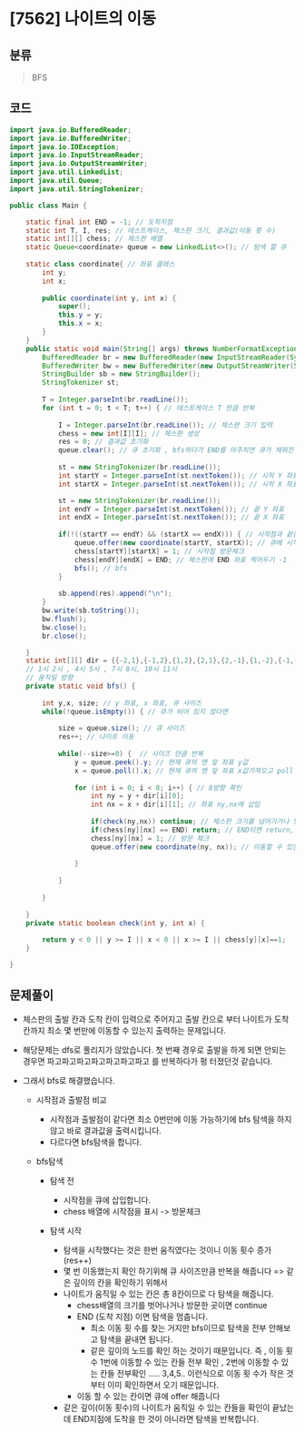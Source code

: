 # [7562] 나이트의 이동

## 분류
> BFS

## 코드
```java
import java.io.BufferedReader;
import java.io.BufferedWriter;
import java.io.IOException;
import java.io.InputStreamReader;
import java.io.OutputStreamWriter;
import java.util.LinkedList;
import java.util.Queue;
import java.util.StringTokenizer;

public class Main {

	static final int END = -1; // 도착지점
	static int T, I, res; // 테스트케이스, 체스판 크기, 결과값(이동 횟 수)
	static int[][] chess; // 체스판 배열
	static Queue<coordinate> queue = new LinkedList<>(); // 탐색 할 큐
	
	static class coordinate{ // 좌표 클래스
		int y;
		int x;
		
		public coordinate(int y, int x) {
			super();
			this.y = y;
			this.x = x;
		}
	}
	public static void main(String[] args) throws NumberFormatException, IOException {
		BufferedReader br = new BufferedReader(new InputStreamReader(System.in));
		BufferedWriter bw = new BufferedWriter(new OutputStreamWriter(System.out));
		StringBuilder sb = new StringBuilder();
		StringTokenizer st;
		
		T = Integer.parseInt(br.readLine());
		for (int t = 0; t < T; t++) { // 테스트케이스 T 만큼 반복
			
			I = Integer.parseInt(br.readLine()); // 체스판 크기 입력
			chess = new int[I][I]; // 체스판 생성
			res = 0; // 결과값 초기화
			queue.clear(); // 큐 초기화 , bfs하다가 END를 마주치면 큐가 채워진 상태로 나옴으로
			
			st = new StringTokenizer(br.readLine());
			int startY = Integer.parseInt(st.nextToken()); // 시작 Y 좌표
			int startX = Integer.parseInt(st.nextToken()); // 시작 X 좌표

			st = new StringTokenizer(br.readLine());
			int endY = Integer.parseInt(st.nextToken()); // 끝 Y 좌표
			int endX = Integer.parseInt(st.nextToken()); // 끝 X 좌표
			
			if(!((startY == endY) && (startX == endX))) { // 시작점과 끝점이 다르면
				queue.offer(new coordinate(startY, startX)); // 큐에 시작점 offer
				chess[startY][startX] = 1; // 시작점 방문체크
				chess[endY][endX] = END; // 체스판에 END 좌표 찍어두기 -1
				bfs(); // bfs				
			}
									
			sb.append(res).append("\n");
		}
		bw.write(sb.toString());
		bw.flush();
		bw.close();
		br.close();

	}
	static int[][] dir = {{-2,1},{-1,2},{1,2},{2,1},{2,-1},{1,-2},{-1,-2},{-2,-1}}; 
	// 1시 2시 , 4시 5시 , 7시 8시, 10시 11시
	// 움직일 방향
	private static void bfs() {
		
		int y,x, size; // y 좌표, x 좌표, 큐 사이즈
		while(!queue.isEmpty()) { // 큐가 비어 있지 않다면
			
			size = queue.size(); // 큐 사이즈
			res++; // 나이트 이동
			
			while(--size>=0) {	// 사이즈 만큼 반복			
				y = queue.peek().y; // 현재 큐의 맨 앞 좌표 y값
				x = queue.poll().x; // 현재 큐의 맨 앞 좌표 x값가져오고 poll
								
				for (int i = 0; i < 8; i++) { // 8방향 확인
					int ny = y + dir[i][0];
					int nx = x + dir[i][1]; // 좌표 ny,nx에 삽입
					
					if(check(ny,nx)) continue; // 체스판 크기를 넘어가거나 방문한 곳이면 continue;
					if(chess[ny][nx] == END) return; // END이면 return, 끝
					chess[ny][nx] = 1; // 방문 체크
					queue.offer(new coordinate(ny, nx)); // 이동할 수 있는 칸이니까 객체 생성후 큐 삽입
					
				}
				
			}
		
		}
		
	}
	private static boolean check(int y, int x) {
		
		return y < 0 || y >= I || x < 0 || x >= I || chess[y][x]==1;
	}

}


```

## 문제풀이

- 체스판의 출발 칸과 도착 칸이 입력으로 주어지고 출발 칸으로 부터 나이트가 도착 칸까지 최소 몇 번만에 이동할 수 있는지 출력하는 문제입니다.

- 해당문제는 dfs로 풀리지가 않았습니다. 첫 번째 경우로 출발을 하게 되면 안되는 경우면 파고파고파고파고파고파고파고 를 반복하다가 펑 터졌던것 같습니다.

- 그래서 bfs로 해결했습니다.

  - 시작점과 출발점 비교

    - 시작점과 출발점이 같다면 최소 0번만에 이동 가능하기에 bfs 탐색을 하지않고 바로 결과값을 출력시킵니다.
    - 다르다면 bfs탐색을 합니다.

  - bfs탐색

    - 탐색 전

      -  시작점을 큐에 삽입합니다.
      -  chess 배열에 시작점을 표시 -> 방문체크

    - 탐색 시작

      - 탐색을 시작했다는 것은 한번 움직였다는 것이니 이동 횟수 증가(res++)
      - 몇 번 이동했는지 확인 하기위해 큐 사이즈만큼 반복을 해줍니다 => 같은 깊이의 칸을 확인하기 위해서
      - 나이트가 움직일 수 있는 칸은 총 8칸이므로 다 탐색을 해줍니다.
        - chess배열의 크기를 벗어나거나 방문한 곳이면 continue
        - END (도착 지점) 이면 탐색을 멈춥니다. 
          - 최소 이동 횟 수를 찾는 거지만 bfs이므로 탐색을 전부 안해보고 탐색을 끝내면 됩니다.
          - 같은 깊이의 노드를 확인 하는 것이기 때문입니다. 즉 , 이동 횟 수 1번에 이동할 수 있는 칸들 전부 확인 , 2번에 이동할 수 있는 칸들 전부확인 ..... 3,4,5.. 이런식으로 이동 횟 수가 작은 것부터 이미 확인하면서 오기 때문입니다.
        - 이동 할 수 있는 칸이면 큐에 offer 해줍니다
      - 같은 깊이(이동 횟수)의 나이트가 움직일 수 있는 칸들을 확인이 끝났는데 END지점에 도착을 한 것이 아니라면 탐색을 반복합니다.

      